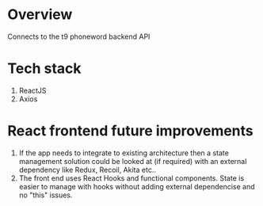 # Overview
Connects to the t9 phoneword backend API

# Tech stack
1. ReactJS
2. Axios


# React frontend future improvements

1. If the app needs to integrate to existing architecture 
then a state management solution could be looked at (if required)
with an external dependency like Redux, Recoil, Akita etc.. 
1. The front end uses React Hooks and functional components. 
State is easier to manage with hooks without adding 
external dependencise and no "this" issues. 